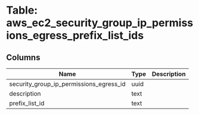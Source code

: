 
# Table: aws_ec2_security_group_ip_permissions_egress_prefix_list_ids

## Columns
| Name        | Type           | Description  |
| ------------- | ------------- | -----  |
|security_group_ip_permissions_egress_id|uuid||
|description|text||
|prefix_list_id|text||
